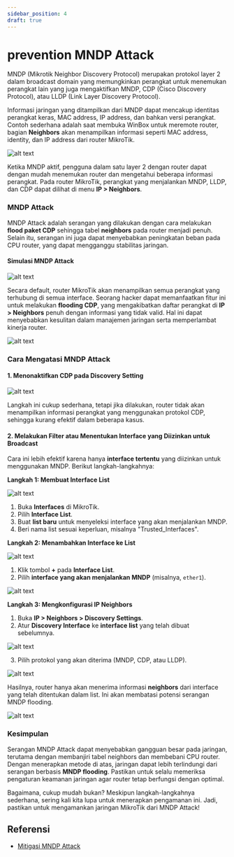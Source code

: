 ```yaml
---
sidebar_position: 4
draft: true
---
```


# prevention MNDP Attack

MNDP (Mikrotik Neighbor Discovery Protocol) merupakan protokol layer 2 dalam broadcast domain yang memungkinkan perangkat untuk menemukan perangkat lain yang juga mengaktifkan MNDP, CDP (Cisco Discovery Protocol), atau LLDP (Link Layer Discovery Protocol).

Informasi jaringan yang ditampilkan dari MNDP dapat mencakup identitas perangkat keras, MAC address, IP address, dan bahkan versi perangkat. Contoh sederhana adalah saat membuka WinBox untuk meremote router, bagian **Neighbors** akan menampilkan informasi seperti MAC address, identity, dan IP address dari router MikroTik.

![alt text](<images/prevention mndp/image.png>)

Ketika MNDP aktif, pengguna dalam satu layer 2 dengan router dapat dengan mudah menemukan router dan mengetahui beberapa informasi perangkat. Pada router MikroTik, perangkat yang menjalankan MNDP, LLDP, dan CDP dapat dilihat di menu **IP > Neighbors**.

### **MNDP Attack**

MNDP Attack adalah serangan yang dilakukan dengan cara melakukan **flood paket CDP** sehingga tabel **neighbors** pada router menjadi penuh. Selain itu, serangan ini juga dapat menyebabkan peningkatan beban pada CPU router, yang dapat mengganggu stabilitas jaringan.

#### **Simulasi MNDP Attack**

![alt text](<images/prevention mndp/image-1.png>)

Secara default, router MikroTik akan menampilkan semua perangkat yang terhubung di semua interface. Seorang hacker dapat memanfaatkan fitur ini untuk melakukan **flooding CDP**, yang mengakibatkan daftar perangkat di **IP > Neighbors** penuh dengan informasi yang tidak valid. Hal ini dapat menyebabkan kesulitan dalam manajemen jaringan serta memperlambat kinerja router.

![alt text](<images/prevention mndp/image-2.png>)

### **Cara Mengatasi MNDP Attack**

#### **1. Menonaktifkan CDP pada Discovery Setting**

![alt text](<images/prevention mndp/image-3.png>)

Langkah ini cukup sederhana, tetapi jika dilakukan, router tidak akan menampilkan informasi perangkat yang menggunakan protokol CDP, sehingga kurang efektif dalam beberapa kasus.

#### **2. Melakukan Filter atau Menentukan Interface yang Diizinkan untuk Broadcast**

Cara ini lebih efektif karena hanya **interface tertentu** yang diizinkan untuk menggunakan MNDP. Berikut langkah-langkahnya:

**Langkah 1: Membuat Interface List**

![alt text](<images/prevention mndp/image-4.png>)

1. Buka **Interfaces** di MikroTik.
2. Pilih **Interface List**.
3. Buat **list baru** untuk menyeleksi interface yang akan menjalankan MNDP.
4. Beri nama list sesuai keperluan, misalnya "Trusted_Interfaces".

**Langkah 2: Menambahkan Interface ke List**

![alt text](<images/prevention mndp/image-5.png>)

1. Klik tombol **+** pada **Interface List**.
2. Pilih **interface yang akan menjalankan MNDP** (misalnya, `ether1`).

![alt text](<images/prevention mndp/image-6.png>)

**Langkah 3: Mengkonfigurasi IP Neighbors**
1. Buka **IP > Neighbors > Discovery Settings**.
2. Atur **Discovery Interface** ke **interface list** yang telah dibuat sebelumnya.

![alt text](<images/prevention mndp/image-7.png>)

3. Pilih protokol yang akan diterima (MNDP, CDP, atau LLDP).

![alt text](<images/prevention mndp/image-8.png>)

Hasilnya, router hanya akan menerima informasi **neighbors** dari interface yang telah ditentukan dalam list. Ini akan membatasi potensi serangan MNDP flooding.

![alt text](<images/prevention mndp/image-9.png>)

### **Kesimpulan**

Serangan MNDP Attack dapat menyebabkan gangguan besar pada jaringan, terutama dengan membanjiri tabel neighbors dan membebani CPU router. Dengan menerapkan metode di atas, jaringan dapat lebih terlindungi dari serangan berbasis **MNDP flooding**. Pastikan untuk selalu memeriksa pengaturan keamanan jaringan agar router tetap berfungsi dengan optimal.

Bagaimana, cukup mudah bukan? Meskipun langkah-langkahnya sederhana, sering kali kita lupa untuk menerapkan pengamanan ini. Jadi, pastikan untuk mengamankan jaringan MikroTik dari MNDP Attack!

## **Referensi**
- [Mitigasi MNDP Attack](https://mikrotik.co.id/artikel/517/)